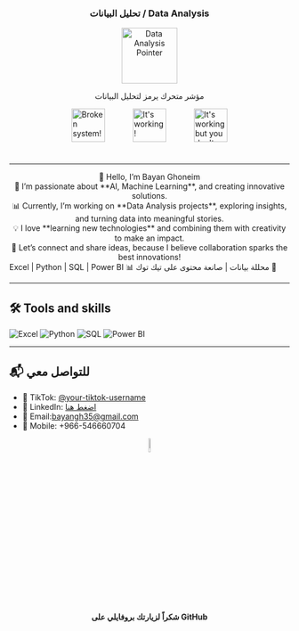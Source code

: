  <div align="center">
  <h3>تحليل البيانات / Data Analysis</h3>
  <img src="https://media.giphy.com/media/3o7TKtnuHOHHUjR38Y/giphy.gif" 
       alt="Data Analysis Pointer" width="100"/>
  <p>مؤشر متحرك يرمز لتحليل البيانات</p>
</div>
                       <div style="display: flex; justify-content: center; align-items: center; gap: 50px;">
                        <img src="https://raw.githubusercontent.com/Tarikul-Islam-Anik/Animated-Fluent-Emojis/master/Emojis/Smilies/Face%20with%20Spiral%20Eyes.png" width="60" height="60" alt="Broken system!"/>
                        <img src="https://raw.githubusercontent.com/Tarikul-Islam-Anik/Animated-Fluent-Emojis/master/Emojis/Smilies/Relieved%20Face.png" width="60" height="60" alt="It's working!"/>
                        <img src="https://raw.githubusercontent.com/Tarikul-Islam-Anik/Animated-Fluent-Emojis/master/Emojis/Smilies/Astonished%20Face.png" width="60" height="60" alt="It's working but you don't know how!"/>
    </div>


# 


</div>

---
<div align="center">
👋 Hello, I’m Bayan Ghoneim
<br>
🎨 I’m passionate about **AI, Machine Learning**, and creating innovative solutions.<br>
📊 Currently, I’m working on **Data Analysis projects**, exploring insights, and turning data into meaningful stories.<br>
💡 I love **learning new technologies** and combining them with creativity to make an impact.<br>
🤝 Let’s connect and share ideas, because I believe collaboration sparks the best innovations!<br>
</div>
  Excel | Python | SQL | Power BI            📊 محللة بيانات | صانعة محتوى على تيك توك 🎥

---

## 🛠️ Tools and skills

![Excel](https://img.shields.io/badge/Excel-217346?style=flat&logo=microsoft-excel&logoColor=white)
![Python](https://img.shields.io/badge/Python-FFD43B?style=flat&logo=python&logoColor=darkgreen)
![SQL](https://img.shields.io/badge/SQL-025E8C?style=flat&logo=database&logoColor=white)
![Power BI](https://img.shields.io/badge/PowerBI-F2C811?style=flat&logo=powerbi&logoColor=black)

---

## 📬 للتواصل معي
- 🎥 TikTok: [@your-tiktok-username](https://www.tiktok.com/@your-tiktok-username)  
- 💼 LinkedIn: [اضغط هنا](https://www.linkedin.com/in/bayanghunaim/)   
- 📧 Email:bayangh35@gmail.com
- 📱 Mobile: +966-546660704



<div align="center">
<img src="https://raw.githubusercontent.com/Tarikul-Islam-Anik/Animated-Fluent-Emojis/master/Emojis/Smilies/Sparkles.png" width="8%" />
<br><b>شكراً لزيارتك بروفايلي على GitHub</b 🚀

